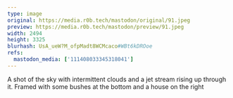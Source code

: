 ```yaml
---
type: image
original: https://media.r0b.tech/mastodon/original/91.jpeg
preview: https://media.r0b.tech/mastodon/preview/91.jpeg
width: 2494
height: 3325
blurhash: UsA_ueW?M_ofpMadt8WCMcaco#WBt6kDROoe
refs:
  mastodon_media: ['111408033345318041']
---
```


A shot of the sky with intermittent clouds and a jet stream rising up through it. Framed with some bushes at the bottom and a house on the right 
